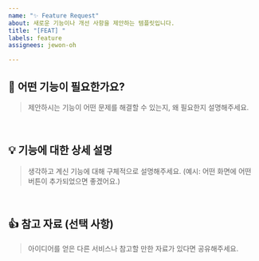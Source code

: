 ```yaml
---
name: "✨ Feature Request"
about: 새로운 기능이나 개선 사항을 제안하는 템플릿입니다.
title: "[FEAT] "
labels: feature
assignees: jewon-oh

---
```


## 🚀 어떤 기능이 필요한가요?

> 제안하시는 기능이 어떤 문제를 해결할 수 있는지, 왜 필요한지 설명해주세요.

<br>

## 💡 기능에 대한 상세 설명

> 생각하고 계신 기능에 대해 구체적으로 설명해주세요.
> (예시: 어떤 화면에 어떤 버튼이 추가되었으면 좋겠어요.)

<br>

## 👍 참고 자료 (선택 사항)

> 아이디어를 얻은 다른 서비스나 참고할 만한 자료가 있다면 공유해주세요.
